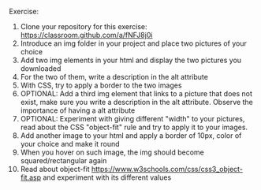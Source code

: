 Exercise:

1. Clone your repository for this exercise: https://classroom.github.com/a/fNFJ8j0i
2. Introduce an img folder in your project and place two pictures of your choice
3. Add two img elements in your html and display the two pictures you downloaded
4. For the two of them, write a description in the alt attribute
5. With CSS, try to apply a border to the two images
6. OPTIONAL: Add a third img element that links to a picture that does not exist, make sure you write a description in the alt attribute. Observe the importance of having a alt attribute
7. OPTIONAL: Experiment with giving different "width" to your pictures, read about the CSS "object-fit" rule and try to apply it to your images.
8. Add another image to your html and apply a border of 10px, color of your choice and make it round
9. When you hover on such image, the img should become squared/rectangular again
10. Read about object-fit https://www.w3schools.com/css/css3_object-fit.asp and experiment with its different values
